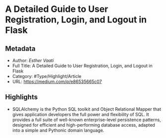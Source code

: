 # A Detailed Guide to User Registration, Login, and Logout in Flask

## Metadata

* Author: *Esther Vaati*
* Full Title: A Detailed Guide to User Registration, Login, and Logout in Flask
* Category: #Type/Highlight/Article
* URL: https://medium.com/p/e86535665c07

## Highlights

* SQLAlchemy is the Python SQL toolkit and Object Relational Mapper that gives application developers the full power and flexibility of SQL. It provides a full suite of well-known enterprise-level persistence patterns, designed for efficient and high-performing database access, adapted into a simple and Pythonic domain language.
